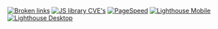 [![Broken links](https://github.com/mattorb/blog/workflows/Broken%20links/badge.svg)](https://github.com/mattorb/blog/actions?workflow=Broken%20links) [![JS library CVE's](https://github.com/mattorb/blog/workflows/JS%20library%20CVE's/badge.svg)](https://github.com/mattorb/blog/actions?workflow=JS%20library%20CVE's) [![PageSpeed](https://github.com/mattorb/blog/workflows/PageSpeed/badge.svg)](https://github.com/mattorb/blog/actions?workflow=PageSpeed) [![Lighthouse Mobile](https://github.com/mattorb/blog/workflows/Lighthouse-Mobile/badge.svg)](https://github.com/mattorb/blog/actions?workflow=Lighthouse-Mobile)  [![Lighthouse Desktop](https://github.com/mattorb/blog/workflows/Lighthouse-Desktop/badge.svg)](https://github.com/mattorb/blog/actions?workflow=Lighthouse-Desktop)  
